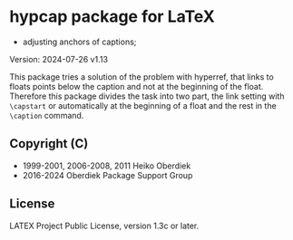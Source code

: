 # hypcap package for LaTeX

* adjusting anchors of captions;

Version: 2024-07-26 v1.13

This package tries a solution of the problem with
hyperref, that links to floats points below the
caption and not at the beginning of the float.
Therefore this package divides the task into two
part, the link setting with `\capstart` or
automatically at the beginning of a float and
the rest in the `\caption` command.

## Copyright (C)
*    1999-2001, 2006-2008, 2011 Heiko Oberdiek
*    2016-2024 Oberdiek Package Support Group

## License
LATEX Project Public License, version 1.3c or later.
